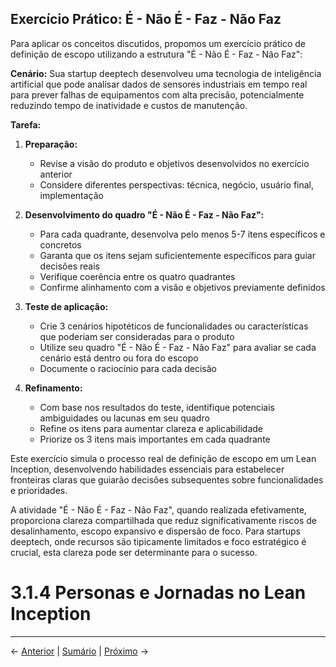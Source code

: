 ## Exercício Prático: É - Não É - Faz - Não Faz

Para aplicar os conceitos discutidos, propomos um exercício prático de definição de escopo utilizando a estrutura "É - Não É - Faz - Não Faz":

**Cenário:** Sua startup deeptech desenvolveu uma tecnologia de inteligência artificial que pode analisar dados de sensores industriais em tempo real para prever falhas de equipamentos com alta precisão, potencialmente reduzindo tempo de inatividade e custos de manutenção.

**Tarefa:**

1. **Preparação:**
   - Revise a visão do produto e objetivos desenvolvidos no exercício anterior
   - Considere diferentes perspectivas: técnica, negócio, usuário final, implementação

2. **Desenvolvimento do quadro "É - Não É - Faz - Não Faz":**
   - Para cada quadrante, desenvolva pelo menos 5-7 itens específicos e concretos
   - Garanta que os itens sejam suficientemente específicos para guiar decisões reais
   - Verifique coerência entre os quatro quadrantes
   - Confirme alinhamento com a visão e objetivos previamente definidos

3. **Teste de aplicação:**
   - Crie 3 cenários hipotéticos de funcionalidades ou características que poderiam ser consideradas para o produto
   - Utilize seu quadro "É - Não É - Faz - Não Faz" para avaliar se cada cenário está dentro ou fora do escopo
   - Documente o raciocínio para cada decisão

4. **Refinamento:**
   - Com base nos resultados do teste, identifique potenciais ambiguidades ou lacunas em seu quadro
   - Refine os itens para aumentar clareza e aplicabilidade
   - Priorize os 3 itens mais importantes em cada quadrante

Este exercício simula o processo real de definição de escopo em um Lean Inception, desenvolvendo habilidades essenciais para estabelecer fronteiras claras que guiarão decisões subsequentes sobre funcionalidades e prioridades.

A atividade "É - Não É - Faz - Não Faz", quando realizada efetivamente, proporciona clareza compartilhada que reduz significativamente riscos de desalinhamento, escopo expansivo e dispersão de foco. Para startups deeptech, onde recursos são tipicamente limitados e foco estratégico é crucial, esta clareza pode ser determinante para o sucesso.

# 3.1.4 Personas e Jornadas no Lean Inception

---

← [Anterior](./3.1.3_e_nao_e_faz_nao_faz_parte3.md) | [Sumário](../../sumario.md) | [Próximo](./3.1.4_personas_jornadas_lean_inception_parte1.md) →